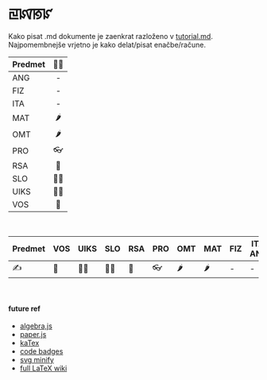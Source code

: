 # ꡙꡤꡐꡜ

Kako pisat .md dokumente je zaenkrat razloženo v [tutorial.md](tutorial.md). Najpomembnejše vrjetno je kako delat/pisat enačbe/račune.

| Predmet |   ✍🏻   |
| :------- | :---: |
| ANG     | -   |
| FIZ     | -   |
| ITA     | -   |
| MAT     | 🌶   |
| OMT     | 🌶   |
| PRO     | 👓   |
| RSA     | 🌌   |
| SLO     | 👱🏻  |
| UIKS    | 🎅🏻  |
| VOS     | 🚴   |

<br>

| Predmet | VOS | UIKS | SLO | RSA | PRO | OMT | MAT | FIZ | ITA, ANG |
| ------- | --- | ---- | --- | --- | --- | --- | --- | --- | -------- |
| ✍     | 🚴  | 🎅🏻  | 👱🏻  | 🌌  | 👓 | 🌶  | 🌶  | -   | -        |


<br>

#### future ref

- [algebra,js](http://algebra.js.org/)
- [paper.js](http://paperjs.org/)
- [kaTex](https://katex.org/)
- [code badges](https://shields.io/#/)
- [svg minify](https://www.svgminify.com/)
- [full LaTeX wiki](https://en.wikibooks.org/wiki/LaTeX)
